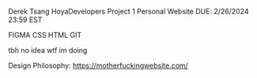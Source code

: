 Derek Tsang
HoyaDevelopers Project 1
Personal Website
DUE: 2/26/2024 23:59 EST

FIGMA
CSS
HTML
GIT

tbh no idea wtf im doing


Design Philosophy:
https://motherfuckingwebsite.com/
